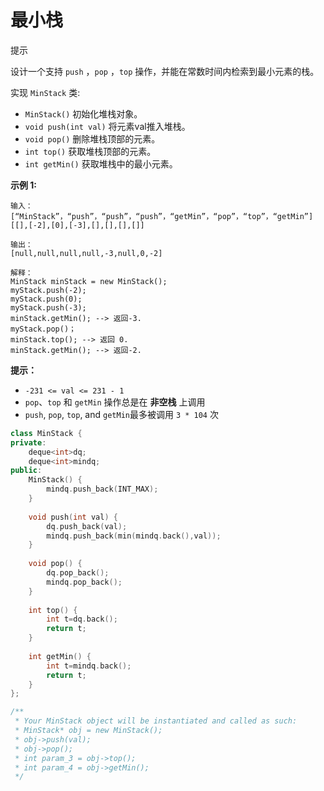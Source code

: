 # 最小栈





提示



设计一个支持 `push` ，`pop` ，`top` 操作，并能在常数时间内检索到最小元素的栈。

实现 `MinStack` 类:

- `MinStack()` 初始化堆栈对象。
- `void push(int val)` 将元素val推入堆栈。
- `void pop()` 删除堆栈顶部的元素。
- `int top()` 获取堆栈顶部的元素。
- `int getMin()` 获取堆栈中的最小元素。

 

**示例 1:**

```
输入：
[“MinStack”，“push”，“push”，“push”，“getMin”，“pop”，“top”，“getMin”]
[[],[-2],[0],[-3],[],[],[],[]]

输出：
[null,null,null,null,-3,null,0,-2]

解释：
MinStack minStack = new MinStack();
myStack.push(-2);
myStack.push(0);
myStack.push(-3);
minStack.getMin(); --> 返回-3.
myStack.pop()；
minStack.top(); --> 返回 0.
minStack.getMin(); --> 返回-2.
```

 

**提示：**

- `-231 <= val <= 231 - 1`
- `pop`、`top` 和 `getMin` 操作总是在 **非空栈** 上调用
- `push`, `pop`, `top`, and `getMin`最多被调用 `3 * 104` 次



```c++
class MinStack {
private:
    deque<int>dq;
    deque<int>mindq;
public:
    MinStack() {
        mindq.push_back(INT_MAX);
    }
    
    void push(int val) {
        dq.push_back(val);
        mindq.push_back(min(mindq.back(),val));
    }
    
    void pop() {
        dq.pop_back();
        mindq.pop_back();
    }
    
    int top() {
        int t=dq.back();
        return t;
    }
    
    int getMin() {
        int t=mindq.back();
        return t;
    }
};

/**
 * Your MinStack object will be instantiated and called as such:
 * MinStack* obj = new MinStack();
 * obj->push(val);
 * obj->pop();
 * int param_3 = obj->top();
 * int param_4 = obj->getMin();
 */
```

